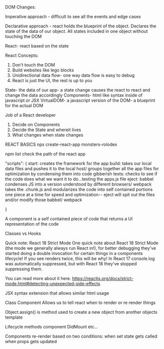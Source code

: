 DOM Changes:

Imperative approach - difficult to see all the events and edge cases

Declarative approach - react holds the blueprint of the object. Declares the state of the data of our object. All states included in one object without touching the DOM

React- react based on the state

React Concepts: 
1. Don't touch the DOM
2. Build websites like lego blocks
3. Unidirectional data flow- one way data flow is easy to debug
4. React is just the UI, the rest is up to you

State- the data of our app- a state change causes the react to react and change the data accordingly
Components- html like syntax inside of javascript or JSX
VirtualDOM- a javascript version of the DOM- a blueprint for the actual DOM

Job of a React developer
1. Decide on Components
2. Decide the State and whereit lives
3. What changes when state changes

REACT BASICS
npx create-react-app monsters-rolodex

npm list <name> check the path of the react app

"scripts": {
  start: creates the framework for the app
  build: takes our local data files and pushes it to the local host/ groups together all the app files for optimization by condensing them into code gibberish
  tests: checks to see if the code does what we want it to do...testing the apps.js file
  eject: babbel condenses JS into a version understood by different browsers/ webpack takes the .chunk.js and modularizes the code into self contained portions one piece at a time for speed and optimization-- eject will spit out the files and/or modify those babbel/ webpack

}

A component is a self contained piece of code that returns a UI representation of the code

Classes vs Hooks

Quick note: React 18 Strict Mode
One quick note about React 18 Strict Mode (the mode we generally always run React in!), for better debugging they've started doing a double invocation for certain things in a components lifecycle! If you see renders twice, this will be why! In React 17 console.log was automatically suppressed, but with React 18 they've stopped suppressing them.

You can read more about it here. https://reactjs.org/docs/strict-mode.html#detecting-unexpected-side-effects


JSX 
syntax extension that allows similar html usage

Class Component
Allows us to tell react when to render or re render things

Object.assign()
is method used to create a new object from another objects template

Lifecycle methods
component DidMount etc...

Components re-render based on two conditions:
when set state gets called 
when props gets updated
